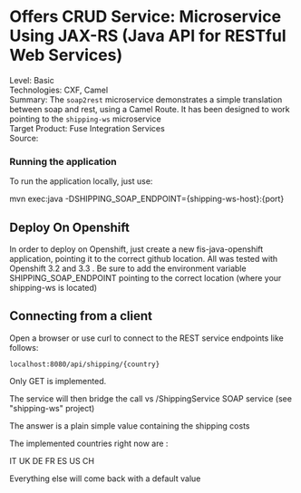 Offers CRUD Service: Microservice Using JAX-RS (Java API for RESTful Web Services)
==========================================================================
Level: Basic    
Technologies: CXF, Camel   
Summary: The `soap2rest` microservice demonstrates a simple translation between soap and rest, using a Camel Route.
It has been designed to work pointing to the `shipping-ws` microservice  
Target Product: Fuse Integration Services  
Source: 

### Running the application


To run the application locally, just use:

 mvn exec:java -DSHIPPING_SOAP_ENDPOINT={shipping-ws-host}:{port}




## Deploy On Openshift


In order to deploy on Openshift, just create a new fis-java-openshift application, pointing it to the correct github location. 
All was tested with Openshift 3.2 and 3.3 . 
Be sure to add the environment variable SHIPPING_SOAP_ENDPOINT pointing to the correct location (where your shipping-ws is located)
        

        
## Connecting from a client

Open a browser or use curl to connect to the REST service endpoints like follows:

```
localhost:8080/api/shipping/{country}

```

Only GET is implemented.

The service will then bridge the call vs  /ShippingService SOAP service (see "shipping-ws" project)

The answer is a plain simple value containing the shipping costs

The implemented countries right now are :

IT
UK
DE
FR
ES
US
CH

Everything else will come back with a default value
